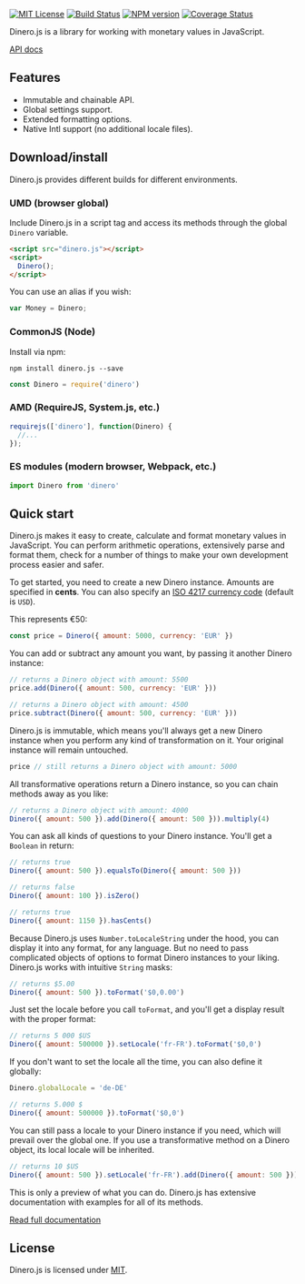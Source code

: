[![MIT License][license-badge]][license] [![Build Status][travis-badge]][travis-url] [![NPM version][npm-version-badge]][npm-url] [![Coverage Status][coveralls-badge]][coveralls-url]

Dinero.js is a library for working with monetary values in JavaScript.

[API docs][dinero-docs]

## Features
 * Immutable and chainable API.
 * Global settings support.
 * Extended formatting options.
 * Native Intl support (no additional locale files).

## Download/install

Dinero.js provides different builds for different environments.

### UMD (browser global)

Include Dinero.js in a script tag and access its methods through the global `Dinero` variable.

```html
<script src="dinero.js"></script>
<script>
  Dinero();
</script>
```

You can use an alias if you wish:

```js
var Money = Dinero;
```

### CommonJS (Node)

Install via npm:

```
npm install dinero.js --save
```

```js
const Dinero = require('dinero')
```

### AMD (RequireJS, System.js, etc.)

```js
requirejs(['dinero'], function(Dinero) {
  //...
});
```

### ES modules (modern browser, Webpack, etc.)

```js
import Dinero from 'dinero'
```

## Quick start

Dinero.js makes it easy to create, calculate and format monetary values in JavaScript. You can perform arithmetic operations, extensively parse and format them, check for a number of things to make your own development process easier and safer.

To get started, you need to create a new Dinero instance. Amounts are specified in **cents**. You can also specify an [ISO 4217 currency code][wiki:iso-4217] (default is `USD`).

This represents €50:

```js
const price = Dinero({ amount: 5000, currency: 'EUR' })
```

You can add or subtract any amount you want, by passing it another Dinero instance:

```js
// returns a Dinero object with amount: 5500
price.add(Dinero({ amount: 500, currency: 'EUR' }))

// returns a Dinero object with amount: 4500
price.subtract(Dinero({ amount: 500, currency: 'EUR' }))
```

Dinero.js is immutable, which means you'll always get a new Dinero instance when you perform any kind of transformation on it. Your original instance will remain untouched.

```js
price // still returns a Dinero object with amount: 5000
```

All transformative operations return a Dinero instance, so you can chain methods away as you like:

```js
// returns a Dinero object with amount: 4000
Dinero({ amount: 500 }).add(Dinero({ amount: 500 })).multiply(4)
```

You can ask all kinds of questions to your Dinero instance. You'll get a `Boolean` in return:

```js
// returns true
Dinero({ amount: 500 }).equalsTo(Dinero({ amount: 500 }))

// returns false
Dinero({ amount: 100 }).isZero()

// returns true
Dinero({ amount: 1150 }).hasCents()
```

Because Dinero.js uses `Number.toLocaleString` under the hood, you can display it into any format, for any language. But no need to pass complicated objects of options to format Dinero instances to your liking. Dinero.js works with intuitive `String` masks:

```js
// returns $5.00
Dinero({ amount: 500 }).toFormat('$0,0.00')
```

Just set the locale before you call `toFormat`, and you'll get a display result with the proper format:

```js
// returns 5 000 $US
Dinero({ amount: 500000 }).setLocale('fr-FR').toFormat('$0,0')
```

If you don't want to set the locale all the time, you can also define it globally:

```js
Dinero.globalLocale = 'de-DE'

// returns 5.000 $
Dinero({ amount: 500000 }).toFormat('$0,0')
```

You can still pass a locale to your Dinero instance if you need, which will prevail over the global one. If you use a transformative method on a Dinero object, its local locale will be inherited.

```js
// returns 10 $US
Dinero({ amount: 500 }).setLocale('fr-FR').add(Dinero({ amount: 500 })).toFormat('$0,0')
```

This is only a preview of what you can do. Dinero.js has extensive documentation with examples for all of its methods.

[Read full documentation][dinero-docs]

## License

Dinero.js is licensed under [MIT][license].

[license]: LICENSE.md
[license-badge]: https://img.shields.io/badge/license-MIT-blue.svg

[travis-url]: https://travis-ci.org/sarahdayan/dinero.js
[travis-badge]: https://img.shields.io/travis/sarahdayan/dinero.js.svg

[npm-url]: https://www.npmjs.com/package/dinero.js
[npm-version-badge]: https://img.shields.io/npm/v/dinero.js.svg

[coveralls-url]: https://coveralls.io/github/sarahdayan/dinero.js?branch=master
[coveralls-badge]: https://img.shields.io/coveralls/github/sarahdayan/dinero.js.svg?branch=master

[wiki:iso-4217]: https://en.wikipedia.org/wiki/ISO_4217
[dinero-docs]: module-Dinero.html
